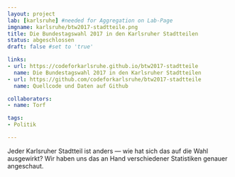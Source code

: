 ```yaml
---
layout: project
lab: [karlsruhe] #needed for Aggregation on Lab-Page
imgname: karlsruhe/btw2017-stadtteile.png
title: Die Bundestagswahl 2017 in den Karlsruher Stadtteilen
status: abgeschlossen
draft: false #set to 'true'

links:
- url: https://codeforkarlsruhe.github.io/btw2017-stadtteile
  name: Die Bundestagswahl 2017 in den Karlsruher Stadtteilen
- url: https://github.com/codeforkarlsruhe/btw2017-stadtteile
  name: Quellcode und Daten auf Github

collaborators:
- name: Torf

tags:
- Politik

---
```


Jeder Karlsruher Stadtteil ist anders — wie hat sich das auf die Wahl ausgewirkt? Wir haben uns das an Hand verschiedener Statistiken genauer angeschaut.
